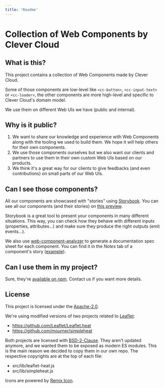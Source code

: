 ```yaml
---
title: 'Readme'
---
```

# Collection of Web Components by Clever Cloud

## What is this?

This project contains a collection of Web Components made by Clever Cloud.

Some of those components are low-level like `<cc-button>`, `<cc-input-text>` or `<cc-loader>`,
the other components are more high-level and specific to Clever Cloud's domain model.

We use them on different Web UIs we have (public and internal).

## Why is it public?

1. We want to share our knowledge and experience with Web Components along with the tooling we used to build them. We hope it will help others for their own components.
1. We use those components ourselves but we also want our clients and partners to use them in their own custom Web UIs based on our products.
1. We think it's a great way for our clients to give feedbacks (and even contributions) on small parts of our Web UIs.

## Can I see those components?

All our components are showcased with "stories" using [Storybook](https://github.com/storybookjs/storybook).
You can see all our components (and their stories) on [this preview](https://www.clever-cloud.com/developers/doc/clever-components/).

Storybook is a great tool to present your components in many different situations.
This way, you can check how they behave with different inputs (properties, attributes...) and make sure they produce the right outputs (emit events...).

We also use [web-component-analyzer](https://github.com/runem/web-component-analyzer) to generate a documentation spec sheet for each component.
You can find it in the *Notes* tab of a component's story ([example](https://www.clever-cloud.com/developers/doc/clever-components/?path=/info/atoms--cc-button)).

## Can I use them in my project?

Sure, they're [available on npm](https://www.npmjs.com/package/@clevercloud/components).
Contact us if you want more details.

## License

This project is licensed under the [Apache-2.0](https://spdx.org/licenses/Apache-2.0.html).

We're using modified versions of two projects related to [Leaflet](https://leafletjs.com/):

* https://github.com/Leaflet/Leaflet.heat
* https://github.com/mourner/simpleheat

Both projects are licensed with [BSD-2-Clause](https://spdx.org/licenses/BSD-2-Clause.html).
They aren't updated anymore, and we wanted them to be exposed as modern ES modules.
This is the main reason we decided to copy them in our own repo.
The respective copyrights are at the top of each file:

* src/lib/leaflet-heat.js
* src/lib/simpleheat.js

Icons are powered by [Remix Icon](https://remixicon.com/).
